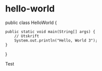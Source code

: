 # hello-world

public class HelloWorld {

    public static void main(String[] args) {
        // Utskrift
        System.out.println("Hello, World 3");
    }

}


Test


